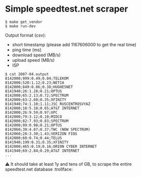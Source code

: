 
# Simple speedtest.net scraper

```
$ make get_vendor
$ make run-dev
```

Output format (csv):
- short timestamp (please add 1167606000 to get the real time)
- ping time (ms)
- download speed (MB/s)
- upload speed (MB/s)
- ISP

```
$ cat 2007-04.output
8142000;999:0.49;0.04;TELEKOM
8142000;520:1.12;0.23;NETIA
8142000;849:0.86;0.38;HUGHESNET
8141940;26:1.28;0.21;OPTUS
8142000;65:2.13;0.72;SPECTRUM
8142000;63:2.60;0.35;XFINITY
8141940;74:1.10;1.11;JSC RUSCENTROSVYAZ
8142000;18:5.10;0.65;AT&T INTERNET
8142000;26:9.59;0.97;UPC
8142000;79:3.12;0.10;MIDCO
8142000;82:7.93;0.83;SPECTRUM
8142000;99:0.98;0.21;OPTUS
8142060;30:4.87;0.37;TWC (NOW SPECTRUM)
8142060;28:3.30;1.43;VERIZON FIOS
8142000;60:0.74;0.44;TELUS
8141940;199:0.31;0.35;XFINITY
8142000;465:0.19;0.16;ORION CYBER INTERNET
8141940;69:2.84;0.29;AT&T INTERNET
...
```

:warning: It should take at least 1y and tens of GB, to scrape the entire speedtest.net database :trollface:
